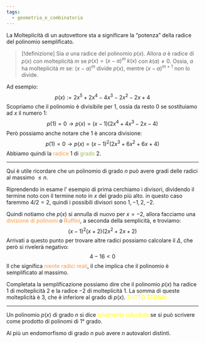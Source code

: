 ```yaml
---
tags:
  - geometria_e_combinatoria
---
```

La Molteplicità di un autovettore sta a significare la “potenza” della radice del polinomio semplificato.

> [!definizione]
> Sia $a$ una radice del polinomio $p(x)$.
> Allora $a$ è radice di $p(x)$ con molteplicità $m$ se $p(x)=(x-a)^m\ k(x)$ con $k(a)\neq0$.
> Ossia, $a$ ha molteplicità $m$ se:
> $(x-a)^m$ divide $p(x)$, mentre $(x-a)^{m+1}$ non lo divide.

Ad esempio:
$$p(x):=2x^5+2x^4-4x^3-2x^2-2x+4$$
Scopriamo che il polinomio è divisibile per 1, ossia da resto 0 se sostituiamo ad $x$ il numero 1:
$$p(1)=0\to p(x)=(x-1)(2x^4+4x^3-2x-4)$$
Però possiamo anche notare che $1$ è ancora divisione:
$$p(1)=0\to p(x)=(x-1)^2(2x^3+6x^2+6x+4)$$
Abbiamo quindi la <font color="#f79646">radice</font> $1$ di <font color="#9bbb59">grado</font> $2$.

---

Qui è utile ricordare che un polinomio di grado $n$ può avere gradi delle radici al massimo $\leq n$.

Riprendendo in esame l’ esempio di prima cerchiamo i divisori, dividendo il termine noto con il termine noto in $x$ del grado più alto. in questo caso faremmo $4/2=2$, quindi i possibili divisori sono $1,-1,2,-2$.

Quindi notiamo che $p(x)$ si annulla di nuovo per $x=-2$, allora facciamo una<font color="#f79646"> divisione di polinomi</font> o <font color="#f79646">Ruffini</font>, a seconda della semplicità, e troviamo:
$$(x-1)^2(x+2)(2x^2+2x+2)$$
Arrivati a questo punto per trovare altre radici possiamo calcolare il $\Delta$, che però si rivelerà negativo:
$$4-16<0$$
Il che significa <font color="#f79646">niente radici reali</font>, il che implica che il polinomio è semplificato al massimo.

Completata la semplificazione possiamo dire che il polinomio $p(x)$ ha radice $1$ di molteplicità $2$ e la radice $-2$ di molteplicità $1$. La somma di queste molteplicità è $3$, che è inferiore al grado di $p(x)$.<font color="#ffff00"> TUTTO TORNA!</font>

---

Un polinomio $p(x)$ di grado $n$ si dice <font color="#ffff00">totalmente riducibile</font> se si può scrivere come prodotto di polinomi di $1°$ grado.

Al più un endomorfismo di grado $n$ può avere $n$ autovalori distinti.

